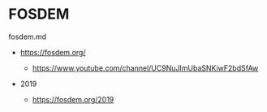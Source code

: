 # FOSDEM

fosdem.md

*   https://fosdem.org/

    *   https://www.youtube.com/channel/UC9NuJImUbaSNKiwF2bdSfAw

*   2019

    *   https://fosdem.org/2019